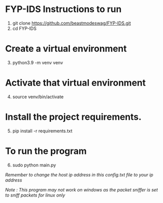 # FYP-IDS Instructions to run
1) git clone https://github.com/beastmodeswag/FYP-IDS.git
2) cd FYP-IDS

# Create a virtual environment
3) python3.9 -m venv venv

# Activate that virtual environment
4) source venv/bin/activate

# Install the project requirements.
5) pip install -r requirements.txt

# To run the program
6) sudo python main.py

*Remember to change the host ip address in this config.txt file to your ip address*

*Note : This program may not work on windows as the packet sniffer is set to sniff packets for linux only*
